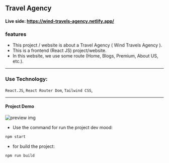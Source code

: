 ## Travel Agency

#### Live side: https://wind-travels-agency.netlify.app/

### features

- This project / website is about a Travel Agency ( Wind Travels Agency ).
- This is a frontend (React JS) project/website.
- In this website, we use some route (Home, Blogs, Premium, About US, etc.).
<hr />

### Use Technology:

`React.JS`, `React Router Dom`, `Tailwind CSS`,

<hr />

#### Project Demo

![preview img](/src/Assets/project_homies_demo.png)

- Use the command for run the project dev mood:

```bash
npm start
```

- for build the project:

```bash
npm run build
```
